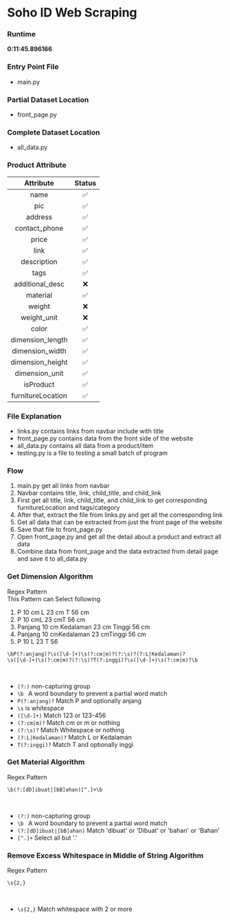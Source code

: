 # Soho ID Web Scraping

### Runtime

**0:11:45.896166**

### Entry Point File

- main.py

### Partial Dataset Location

- front_page.py

### Complete Dataset Location

- all_data.py

### Product Attribute

|     Attribute     | Status |
| :---------------: | :----: |
|       name        |   ✅   |
|        pic        |   ✅   |
|      address      |   ✅   |
|   contact_phone   |   ✅   |
|       price       |   ✅   |
|       link        |   ✅   |
|    description    |   ✅   |
|       tags        |   ✅   |
|  additional_desc  |   ❌   |
|     material      |   ✅   |
|      weight       |   ❌   |
|    weight_unit    |   ❌   |
|       color       |   ✅   |
| dimension_length  |   ✅   |
|  dimension_width  |   ✅   |
| dimension_height  |   ✅   |
|  dimension_unit   |   ✅   |
|     isProduct     |   ✅   |
| furnitureLocation |   ✅   |

### File Explanation

- links.py contains links from navbar include with title
- front_page.py contains data from the front side of the website
- all_data.py contains all data from a product/item
- testing.py is a file to testing a small batch of program

### Flow

1. main.py get all links from navbar
2. Navbar contains title, link, child_title, and child_link
3. First get all title, link, child_title, and child_link to get corresponding furnitureLocation and tags/category
4. After that, extract the file from links.py and get all the corresponding link
5. Get all data that can be extracted from just the front page of the website
6. Save that file to front_page.py
7. Open front_page.py and get all the detail about a product and extract all data
8. Combine data from front_page and the data extracted from detail page and save it to all_data.py

### Get Dimension Algorithm

Regex Pattern <br/>
This Pattern can Select following

1. P 10 cm L 23 cm T 56 cm
2. P 10 cmL 23 cmT 56 cm
3. Panjang 10 cm Kedalaman 23 cm Tinggi 56 cm
4. Panjang 10 cmKedalaman 23 cmTinggi 56 cm
5. P 10 L 23 T 56

```
\bP(?:anjang)?\s([\d-]+)\s(?:cm|m)?(?:\s)?(?:L|Kedalaman)?\s([\d-]+)\s(?:cm|m)?(?:\s)?T(?:inggi)?\s([\d-]+)\s(?:cm|m)?\b
```

<br/>

- `(?:)` non-capturing group
- `\b ` A word boundary to prevent a partial word match
- `P(?:anjang)?` Match P and optionally anjang
- `\s` is whitespace
- `([\d-]+)` Match 123 or 123-456
- `(?:cm|m)?` Match cm or m or nothing
- `(?:\s)?` Match Whitespace or nothing
- `(?:L|Kedalaman)?` Match L or Kedalaman
- `T(?:inggi)?` Match T and optionally inggi

### Get Material Algorithm

Regex Pattern <br/>

```
\b(?:[dD]ibuat|[bB]ahan)[^.]+\b
```

<br/>

- `(?:)` non-capturing group
- `\b ` A word boundary to prevent a partial word match
- `(?:[dD]ibuat|[bB]ahan)` Match 'dibuat' or 'Dibuat' or 'bahan' or 'Bahan'
- `[^.]+` Select all but '.'

### Remove Excess Whitespace in Middle of String Algorithm

Regex Pattern <br/>

```
\s{2,}
```

<br/>

- `\s{2,}` Match whitespace with 2 or more
